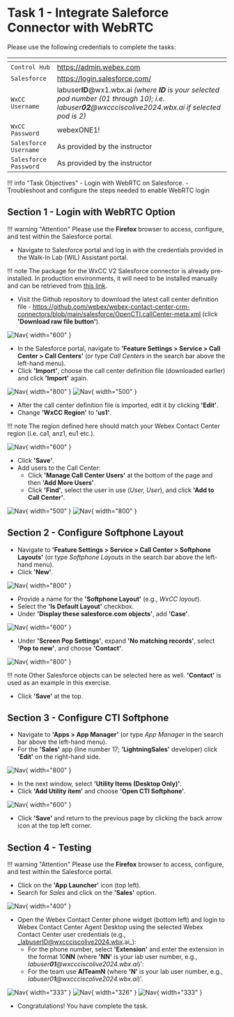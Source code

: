 # Task 1 - Integrate Saleforce Connector with WebRTC



Please use the following credentials to complete the tasks:

| <!-- -->                  | <!-- -->         |
| ------------------------- | ---------------- |
| `Control Hub`             | <a href="https://admin.webex.com" target="_blank">https://admin.webex.com</a> |
| `Salesforce`   | <a href="https://login.salesforce.com" target="_blank">https://login.salesforce.com/</a> |
| `WxCC Username`       | labuser**ID**@wx1.wbx.ai     _(where **ID** is your selected pod number (01 through 10); i.e. labuser**02**@wxccciscolive2024.wbx.ai if selected pod is 2)_       |
| `WxCC Password`       | webexONE1!         |
| `Salesforce Username`       | As provided by the instructor       |
| `Salesforce Password`       | As provided by the instructor       |


!!! info "Task Objectives"
	- Login with WebRTC on Salesforce.
	- Troubleshoot and configure the steps needed to enable WebRTC login

 
## **Section 1 - Login with WebRTC Option**

!!! warning "Attention"
	Please use the **Firefox** browser to access, configure, and test within the Salesforce portal.

- Navigate to Salesforce portal and log in with the credentials provided in the Walk-In Lab (WIL) Assistant portal.

!!! note
	The package for the WxCC V2 Salesforce connector is already pre-installed. In production environments, it will need to be installed manually and can be retrieved from <a href="https://login.salesforce.com/packaging/installPackage.apexp?p0=04tUl000000VK45IAG" target="_blank">this link</a>.

- Visit the Github repository to download the latest call center definition file - <a href="https://github.com/webex/webex-contact-center-crm-connectors/blob/main/salesforce/OpenCTI.callCenter-meta.xml" target="_blank">https://github.com/webex/webex-contact-center-crm-connectors/blob/main/salesforce/OpenCTI.callCenter-meta.xml</a> (click **'Download raw file button'**).


![Nav](./assets/t1s1p1.png){ width="600" }

- In the Salesforce portal, navigate to **'Feature Settings > Service > Call Center > Call Centers'** (or type _Call Centers_ in the search bar above the left-hand menu).
- Click **'Import'**, choose the call center definition file (downloaded earlier) and click **'Import'** again.

![Nav](./assets/t1s1p1b.png){ width="800" }
![Nav](./assets/t1s1p3.png){ width="500" }

- After the call center definition file is imported, edit it by clicking **'Edit'**.
- Change **'WxCC Region'** to **'us1'**.

!!! note
	The region defined here should match your Webex Contact Center region (i.e. ca1, anz1, eu1 etc.).

![Nav](./assets/t1s1p4.png){ width="600" }

- Click **'Save'**.
- Add users to the Call Center:
	- Click **'Manage Call Center Users'** at the bottom of the page and then **'Add More Users'**.
	- Click **'Find'**, select the user in use (_User, User_), and click **'Add to Call Center'**.

![Nav](./assets/t1s1p5.png){ width="500" }
![Nav](./assets/t1s1p7.png){ width="800" }



## **Section 2 - Configure Softphone Layout**

- Navigate to **'Feature Settings > Service > Call Center > Softphone Layouts'** (or type _Softphone Layouts_ in the search bar above the left-hand menu).
- Click **'New'**.

![Nav](./assets/t1s1p8.png){ width="800" }

- Provide a name for the **'Softphone Layout'** (e.g., _WxCC layout_).
- Select the **'Is Default Layout'** checkbox.
- Under **'Display these salesforce.com objects'**, add **'Case'**.

![Nav](./assets/t1s1p9.png){ width="600" }

- Under **'Screen Pop Settings'**, expand **'No matching records'**, select **'Pop to new'**, and choose **'Contact'**.

![Nav](./assets/t1s1p10.png){ width="800" }

!!! note
	Other Salesforce objects can be selected here as well. **'Contact'** is used as an example in this exercise. 

- Click **'Save'** at the top.



## **Section 3 - Configure CTI Softphone**

- Navigate to **'Apps > App Manager'** (or type _App Manager_ in the search bar above the left-hand menu).
- For the **'Sales'** app (line number 17; **'LightningSales'** developer) click **'Edit'** on the right-hand side.

![Nav](./assets/t1s1p11.png){ width="800" }

- In the next window, select **'Utility Items (Desktop Only)'**.
- Click **'Add Utility item'** and choose **'Open CTI Softphone'**.

![Nav](./assets/t1s1p12.png){ width="600" }

- Click **'Save'** and return to the previous page by clicking the back arrow icon at the top left corner.



## **Section 4 - Testing**

!!! warning "Attention"
	Please use the **Firefox** browser to access, configure, and test within the Salesforce portal.

- Click on the **'App Launcher'** icon (top left).
- Search for _Sales_ and click on the **'Sales'** option.

![Nav](./assets/t1s2p1.png){ width="400" }

- Open the Webex Contact Center phone widget (bottom left) and login to Webex Contact Center Agent Desktop using the selected Webex Contact Center user credentials (e.g., _labuserID@wxccciscolive2024.wbx.ai_):
  	- For the phone number, select **'Extension'** and enter the extension in the format 10**NN** (where **'NN'** is your lab user number, e.g., _labuser**01**@wxccciscolive2024.wbx.ai_)':
	- For the team use **AITeamN** (where **'N'** is your lab user number, e.g., _labuser0**1**@wxccciscolive2024.wbx.ai_)'.

![Nav](./assets/t1s2p2.png){ width="333" }
![Nav](./assets/t1s2p3a.png){ width="326" }
![Nav](./assets/t1s2p4.png){ width="333" }

- Congratulations! You have complete the task.